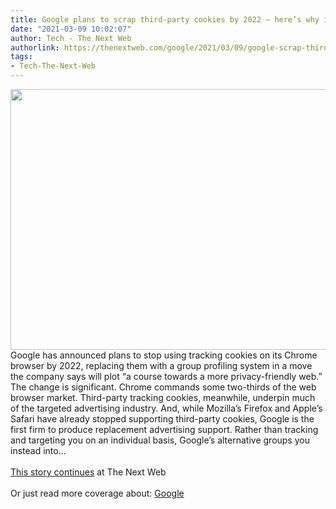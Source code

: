 ```yaml
---
title: Google plans to scrap third-party cookies by 2022 — here’s why it’s problematic
date: "2021-03-09 10:02:07"
author: Tech - The Next Web
authorlink: https://thenextweb.com/google/2021/03/09/google-scrap-third-party-cookies-why-problematic-syndication/
tags:
- Tech-The-Next-Web
---
```

<img src="https://cdn0.tnwcdn.com/wp-content/blogs.dir/1/files/2021/03/1-copy-12-796x417.jpg" width="796" height="417"><br />Google has announced plans to stop using tracking cookies on its Chrome browser by 2022, replacing them with a group profiling system in a move the company says will plot “a course towards a more privacy-friendly web.” The change is significant. Chrome commands some two-thirds of the web browser market. Third-party tracking cookies, meanwhile, underpin much of the targeted advertising industry. And, while Mozilla’s Firefox and Apple’s Safari have already stopped supporting third-party cookies, Google is the first firm to produce replacement advertising support. Rather than tracking and targeting you on an individual basis, Google’s alternative groups you instead into&#8230; <br><br><a href="https://thenextweb.com/google/2021/03/09/google-scrap-third-party-cookies-why-problematic-syndication/?utm_source=social&#038;utm_medium=feed&#038;utm_campaign=profeed">This story continues</a> at The Next Web<br/><br/>Or just read more coverage about: <a href='https://thenextweb.com/company/google/'>Google</a>